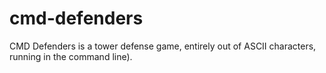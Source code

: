 # cmd-defenders
CMD Defenders is a tower defense game, entirely out of ASCII characters, running in the command line).
